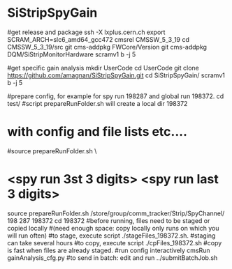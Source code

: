 SiStripSpyGain
==============

#get release and package
ssh -X lxplus.cern.ch
export SCRAM_ARCH=slc6_amd64_gcc472
cmsrel CMSSW_5_3_19
cd CMSSW_5_3_19/src
git cms-addpkg FWCore/Version
git cms-addpkg DQM/SiStripMonitorHardware
scramv1 b -j 5

#get specific gain analysis
mkdir UserCode
cd UserCode
git clone https://github.com/amagnan/SiStripSpyGain.git
cd SiStripSpyGain/
scramv1 b -j 5

#prepare config, for example for spy run 198287 and global run 198372.
cd test/
#script prepareRunFolder.sh will create a local dir 198372 
# with config and file lists etc....
#source prepareRunFolder.sh <eos path to eos output area> \
# <spy run 3st 3 digits> <spy run last 3 digits> <global run> 
source prepareRunFolder.sh /store/group/comm_tracker/Strip/SpyChannel/ \
198 287 198372
cd 198372
#before running, files need to be staged or copied locally 
#(need enough space: copy locally only runs on which you will run often)
#to stage, execute script ./stageFiles_198372.sh.
#staging can take several hours
#to copy, execute script ./cpFiles_198372.sh
#copy is fast when files are already staged.
#run config interactively
cmsRun gainAnalysis_cfg.py
#to send in batch: edit and run ../submitBatchJob.sh

